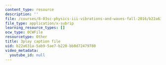 ```yaml
---
content_type: resource
description: ''
file: /courses/8-03sc-physics-iii-vibrations-and-waves-fall-2016/b22a631a5ab95ae7b220bb8d72479780_Ahv7Akj2xs4.vtt
file_type: application/x-subrip
learning_resource_types: []
ocw_type: OCWFile
resourcetype: Other
title: 3play caption file
uid: b22a631a-5ab9-5ae7-b220-bb8d72479780
video_metadata:
  youtube_id: null
---
```

